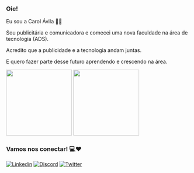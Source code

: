 ### Oie!
Eu sou a Carol Ávila  :running_woman:

Sou publicitária e comunicadora e comecei uma nova faculdade na área de tecnologia (ADS).

Acredito que a publicidade e a tecnologia andam juntas. 

E quero fazer parte desse futuro aprendendo e crescendo na área.

<div>
  
<img height="180em" src="https://github-readme-stats.vercel.app/api?username=ideiasdecarola&show_icons=true&theme=dracula"/>
 
<img height="180em" src="https://github-readme-stats.vercel.app/api/top-langs/?username=ideiasdecarola&layout=compact&theme=dracula"/>
</div>

### Vamos nos conectar! :computer::hearts:

[![Linkedin](https://img.shields.io/badge/LinkedIn-0077B5?style=for-the-badge&logo=linkedin&logoColor=white)](https://www.linkedin.com/in/carol-%C3%A1vila-colicchio-28457447/)
[![Discord](https://img.shields.io/badge/Discord-7289DA?style=for-the-badge&logo=discord&logoColor=white)](https://discord.com/channels/@me)
[![Twitter](https://img.shields.io/badge/Twitter-1DA1F2?style=for-the-badge&logo=twitter&logoColor=white)](https://twitter.com/coisasdecarola)


